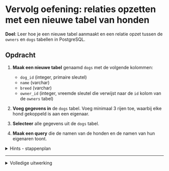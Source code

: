 # Vervolg oefening: relaties opzetten met een nieuwe tabel van honden

**Doel**: Leer hoe je een nieuwe tabel aanmaakt en een relatie opzet tussen de `owners` en `dogs` tabellen in PostgreSQL.

## Opdracht

1. **Maak een nieuwe tabel** genaamd `dogs` met de volgende kolommen:
    - `dog_id` (integer, primaire sleutel)
    - `name` (varchar)
    - `breed` (varchar)
    - `owner_id` (integer, vreemde sleutel die verwijst naar de `id` kolom van de `owners` tabel)

2. **Voeg gegevens in** de `dogs` tabel. Voeg minimaal 3 rijen toe, waarbij elke hond gekoppeld is aan een eigenaar.

3. **Selecteer** alle gegevens uit de `dogs` tabel.

4. **Maak een query** die de namen van de honden en de namen van hun eigenaren toont.

<details>
<summary>Hints - stappenplan</summary>

1. **Nieuwe tabel aanmaken**:
    - Gebruik het `CREATE TABLE` commando om de `dogs` tabel aan te maken.
    - Zorg ervoor dat `dog_id` de primaire sleutel is en `owner_id` een vreemde sleutel die verwijst naar de `id` kolom van de `owners` tabel.

   ```sql
   CREATE TABLE dogs (
     < de basis info moet hier komen>
       FOREIGN KEY (<naam van de kolom>) REFERENCES owners(<naam van de kolom in de owners tabel>)
   );
   ```

2. **Gegevens invoegen**:
    - Gebruik het `INSERT INTO` commando om gegevens in de `dogs` tabel in te voegen.



3. **Gegevens selecteren**:
    - Gebruik het `SELECT` commando om alle gegevens uit de `dogs` tabel op te halen.


4. **Namen van honden en eigenaren weergeven**:
    - Gebruik een `JOIN` om de namen van de honden en de namen van hun eigenaren te tonen.

   ```sql
   SELECT dogs.name AS dog_name, owners.name AS owner_name
   FROM dogs
   JOIN owners ON <beschrijf de koppeling met tabelnaam.kolomnaam = andere tabelnaam.kolomnaam;
   ```

</details>

---

<details>
<summary>Volledige uitwerking</summary>

1. **Nieuwe tabel aanmaken**:

   ```sql
   CREATE TABLE dogs (
       dog_id SERIAL PRIMARY KEY,
       name VARCHAR(255),
       breed VARCHAR(255),
       owner_id INTEGER,
       FOREIGN KEY (owner_id) REFERENCES owners(id)
   );
   ```

2. **Gegevens invoegen**:

   ```sql
   INSERT INTO dogs (name, breed, owner_id) VALUES ('Buddy', 'Golden Retriever', 1);
   INSERT INTO dogs (name, breed, owner_id) VALUES ('Bella', 'Labrador', 3);
   INSERT INTO dogs (name, breed, owner_id) VALUES ('Charlie', 'Beagle', 4);
   INSERT INTO dogs (name, breed, owner_id) VALUES ('Lucy', 'Bulldog', 5);
   ```

3. **Gegevens selecteren**:

   ```sql
   SELECT * FROM dogs;
   ```

   **Resultaat:**

 | dog_id |   name   |       breed       | owner_id |
 |--------|----------|-------------------|----------|
 |      1 | Buddy    | Golden Retriever  | 1        |
 |      2 | Bella    | Labrador          | 3        |
 |      3 | Charlie  | Beagle            | 4        |
 |      4 | Lucy     | Bulldog           | 5        |


4. **Namen van honden en eigenaren weergeven**:

   ```sql
   SELECT dogs.name AS dog_name, owners.name AS owner_name
   FROM dogs
   JOIN owners ON dogs.owner_id = owners.id;
   ```
   **Resultaat:**

| dog_name | owner_name    |
|----------|---------------|
| Buddy    | John Doe      |
| Bella    | Jim Brown     |
| Charlie  | Alice Johnson |
| Lucy     | Robert Brown  |

</details>
